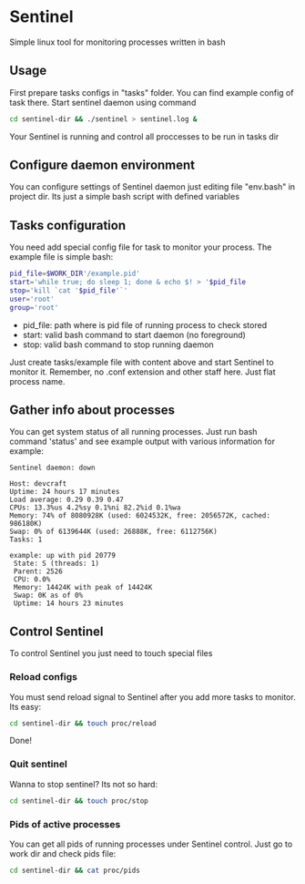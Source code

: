# Sentinel
Simple linux tool for monitoring processes written in bash

## Usage
First prepare tasks configs in "tasks" folder. You can find example config of task there.
Start sentinel daemon using command
```bash
cd sentinel-dir && ./sentinel > sentinel.log &
```
Your Sentinel is running and control all proccesses to be run in tasks dir

## Configure daemon environment
You can configure settings of Sentinel daemon just editing file "env.bash" in project dir. Its just a simple bash script with defined variables

## Tasks configuration
You need add special config file for task to monitor your process. The example file is simple bash:
```bash
pid_file=$WORK_DIR'/example.pid'
start='while true; do sleep 1; done & echo $! > '$pid_file
stop='kill `cat '$pid_file'`'
user='root'
group='root'
```
- pid_file: path where is pid file of running process to check stored
- start: valid bash command to start daemon (no foreground)
- stop: valid bash command to stop running daemon

Just create tasks/example file with content above and start Sentinel to monitor it. Remember, no .conf extension and other staff here. Just flat process name.

## Gather info about processes
You can get system status of all running processes. Just run bash command 'status' and see example output with various information for example:
```
Sentinel daemon: down

Host: devcraft
Uptime: 24 hours 17 minutes
Load average: 0.29 0.39 0.47
CPUs: 13.3%us 4.2%sy 0.1%ni 82.2%id 0.1%wa
Memory: 74% of 8080928K (used: 6024532K, free: 2056572K, cached: 986180K)
Swap: 0% of 6139644K (used: 26888K, free: 6112756K)
Tasks: 1

example: up with pid 20779
 State: S (threads: 1)
 Parent: 2526
 CPU: 0.0%
 Memory: 14424K with peak of 14424K
 Swap: 0K as of 0%
 Uptime: 14 hours 23 minutes
```

## Control Sentinel
To control Sentinel you just need to touch special files

### Reload configs
You must send reload signal to Sentinel after you add more tasks to monitor. Its easy:
```bash
cd sentinel-dir && touch proc/reload
```
Done!

### Quit sentinel
Wanna to stop sentinel? Its not so hard:
```bash
cd sentinel-dir && touch proc/stop
```

### Pids of active processes
You can get all pids of running processes under Sentinel control. Just go to work dir and check pids file:
```bash
cd sentinel-dir && cat proc/pids
```

